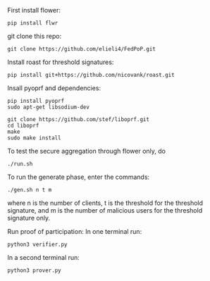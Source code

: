 First install flower: 

	pip install flwr

git clone this repo: 

	git clone https://github.com/elieli4/FedPoP.git 

Install roast for threshold signatures: 

	pip install git+https://github.com/nicovank/roast.git

Insall pyoprf and dependencies: 
	
	pip install pyoprf
	sudo apt-get libsodium-dev
	
	git clone https://github.com/stef/liboprf.git
	cd liboprf
	make
	sudo make install

To test the secure aggregation through flower only, do 

	./run.sh

To run the generate phase, enter the commands:
	
	./gen.sh n t m

where n is the number of clients, t is the threshold for the threshold signature, and m is the number of malicious users for the threshold signature only.
	

Run proof of participation:
In one terminal run: 

	python3 verifier.py

In a second terminal run: 

	python3 prover.py

